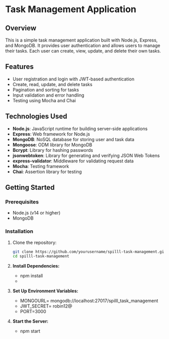 # Task Management Application

## Overview

This is a simple task management application built with Node.js, Express, and MongoDB. It provides user authentication and allows users to manage their tasks. Each user can create, view, update, and delete their own tasks.

## Features

- User registration and login with JWT-based authentication
- Create, read, update, and delete tasks
- Pagination and sorting for tasks
- Input validation and error handling
- Testing using Mocha and Chai

## Technologies Used

- **Node.js**: JavaScript runtime for building server-side applications
- **Express**: Web framework for Node.js
- **MongoDB**: NoSQL database for storing user and task data
- **Mongoose**: ODM library for MongoDB
- **Bcrypt**: Library for hashing passwords
- **jsonwebtoken**: Library for generating and verifying JSON Web Tokens
- **express-validator**: Middleware for validating request data
- **Mocha**: Testing framework
- **Chai**: Assertion library for testing

## Getting Started

### Prerequisites

- Node.js (v14 or higher)
- MongoDB

### Installation

1. Clone the repository:

   ```bash
   git clone https://github.com/yourusername/spilll-task-management.git
   cd spilll-task-management

2. **Install Dependencies:**
   - npm install
   - 
3. **Set Up Environment Variables:**
   - MONGOURL= mongodb://localhost:27017/spilll_task_management
   - JWT_SECRET= robin12@
   - PORT=3000
     
4. **Start the Server:**
   - npm start
  
